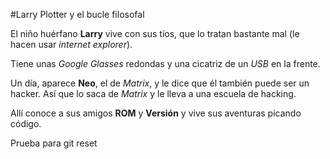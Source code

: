 
#Larry Plotter y el bucle filosofal

El niño huérfano **Larry** vive con sus tíos, que lo tratan bastante mal (le hacen usar *internet explorer*).

Tiene unas *Google Glasses* redondas y una cicatriz de un *USB* en la frente.

Un día, aparece **Neo**, el de *Matrix*, y le dice que él también puede ser un hacker.
Así que lo saca de *Matrix* y le lleva a una escuela de hacking.

Allí conoce a sus amigos **ROM** y **Versión** y vive sus aventuras picando código.

Prueba para git reset
